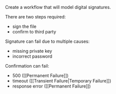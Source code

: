Create a workflow that will model digital signatures.

There are two steps required:
- sign the file
- confirm to third party

Signature can fail due to multiple causes:
- missing private key
- incorrect password

Confirmation can fail:
- 500 ([[Permanent Failure]])
- timeout ([[Transient Failure|Temporary Failure]])
- response error ([[Permanent Failure]])
